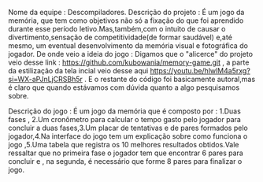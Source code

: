 Nome da equipe : Descompiladores.
Descrição do projeto : É um jogo da memória, que tem como objetivos não só a fixação do que foi aprendido durante esse período letivo.Mas,também,com o intuito de causar o divertimento,sensação de competitividade(de formar saudável) e,até mesmo, um eventual desenvolvimento da memória visual e fotográfica do jogador.
De onde veio a ideia do jogo : Digamos que o "alicerce" do projeto veio desse link : https://github.com/kubowania/memory-game.git , a parte da estilização da tela incial veio desse aqui https://youtu.be/hlwlM4a5rxg?si=WX-aPJnLjCRSBh5r . E o restante do código foi basicamente autoral,mas é claro que quando estávamos com dúvida quanto a algo pesquisamos sobre.

Descrição do jogo : É um jogo da memória que é composto por : 1.Duas fases , 2.Um cronômetro para calcular o tempo gasto pelo jogador para concluir a duas fases,3.Um placar de tentativas e de pares formados pelo jogador,4.Na interface do jogo tem um explicação sobre como funciona o jogo ,5.Uma tabela que registra os 10 melhores resultados obtidos.Vale ressaltar que no primeira fase o jogador tem que encontrar 6 pares para concluir e , na segunda, é necessário que forme 8 pares para finalizar o jogo.
